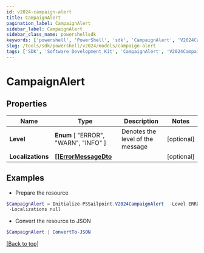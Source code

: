 ```yaml
---
id: v2024-campaign-alert
title: CampaignAlert
pagination_label: CampaignAlert
sidebar_label: CampaignAlert
sidebar_class_name: powershellsdk
keywords: ['powershell', 'PowerShell', 'sdk', 'CampaignAlert', 'V2024CampaignAlert'] 
slug: /tools/sdk/powershell/v2024/models/campaign-alert
tags: ['SDK', 'Software Development Kit', 'CampaignAlert', 'V2024CampaignAlert']
---
```



# CampaignAlert

## Properties

Name | Type | Description | Notes
------------ | ------------- | ------------- | -------------
**Level** |  **Enum** [  "ERROR",    "WARN",    "INFO" ] | Denotes the level of the message | [optional] 
**Localizations** | [**[]ErrorMessageDto**](error-message-dto) |  | [optional] 

## Examples

- Prepare the resource
```powershell
$CampaignAlert = Initialize-PSSailpoint.V2024CampaignAlert  -Level ERROR `
 -Localizations null
```

- Convert the resource to JSON
```powershell
$CampaignAlert | ConvertTo-JSON
```


[[Back to top]](#) 

